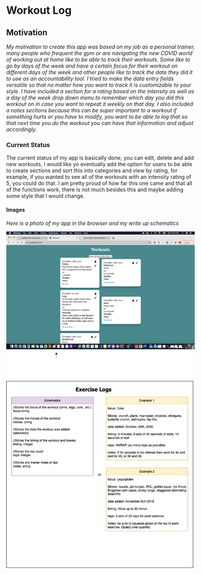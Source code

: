 # Workout Log

## Motivation

_My motivation to create this app was based on my job as a personal trainer, many people who frequent the gym or are navigating the new COVID world of working out at home like to be able to track their workouts. Some like to go by days of the week and have a certain focus for their workout on different days of the week and other people like to track the date they did it to use as an accountability tool. I tried to make the data entry fields versatile so that no matter how you want to track it is customizable to your style. I have included a section for a rating based on the intensity as well as a day of the week drop down menu to remember which day you did this workout on in case you want to repeat it weekly on that day. I also included a notes sections because this can be super important to a workout if something hurts or you have to modify, you want to be able to log that so that next time you do the workout you can have that information and adjust accordingly._

### Current Status

The current status of my app is basically done, you can edit, delete and add new workouts, I would like yo eventually add the option for users to be able to create sections and sort this into categories and view by rating, for example, if you wanted to see all of the workouts with an intensity rating of 5, you could do that. I am pretty proud of how far this one came and that all of the functions work, there is not much besides this and maybe adding some style that I would change.

#### Images

_Here is a photo of my app in the browser and my write up schematics_

<img src="src/images/final-with-filter.png" width="700">

<img src="src/images/schematics.png" width="500">
